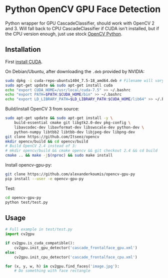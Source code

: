 # Python OpenCV GPU Face Detection

Python wrapper for GPU CascadeClassifier, should work with OpenCV 2 and 3. Will fall back to CPU CascadeClassifier if CUDA isn't installed, but if the CPU version enough, just use stock [OpenCV Python](http://opencv-python-tutroals.readthedocs.org/en/latest/py_tutorials/py_objdetect/py_face_detection/py_face_detection.html). 

## Installation

First [install CUDA](https://developer.nvidia.com/cuda-downloads).

On Debian/Ubuntu, after downloading the `.deb` provided by NVIDIA:

```bash
sudo dpkg -i cuda-repo-ubuntu1404_7.5-18_amd64.deb # Filename will vary
sudo apt-get update && sudo apt-get install cuda
echo "export CUDA_HOME=/usr/local/cuda-7.5" >> ~/.bashrc
echo "export PATH=$PATH:$CUDA_HOME/bin" >> ~/.bashrc
echo "export LD_LIBRARY_PATH=$LD_LIBRARY_PATH:$CUDA_HOME/lib64" >> ~/.bashrc
```

Build/install OpenCV 3 from source:

```bash
sudo apt-get update && sudo apt-get install -y \
    build-essential cmake git libgtk2.0-dev pkg-config \
    libavcodec-dev libavformat-dev libswscale-dev python-dev \
    python-numpy libtbb2 libtbb-dev libjpeg-dev libpng-dev
git clone https://github.com/Itseez/opencv
mkdir opencv/build && cd opencv/build
# Build OpenCV 2.4 instead of 3:
# mkdir opencv/build && cmake opencv && git checkout 2.4 && cd build
cmake .. && make -j$(nproc) && sudo make install
```

Install opencv-gpu-py:

```bash
git clone https://github.com/alexanderkoumis/opencv-gpu-py
pip install --user -e opencv-gpu-py
```

Test:

```bash
cd opencv-gpu-py
python test/test.py
```

## Usage

```python
# Full example in test/test.py
import cv2gpu

if cv2gpu.is_cuda_compatible():
    cv2gpu.init_gpu_detector('cascade_frontalface_gpu.xml')
else:
    cv2gpu.init_cpu_detector('cascade_frontalface_cpu.xml')

for (x, y, w, h) in cv2gpu.find_faces('image.jpg'):
    # Do something with face rectangle
```
